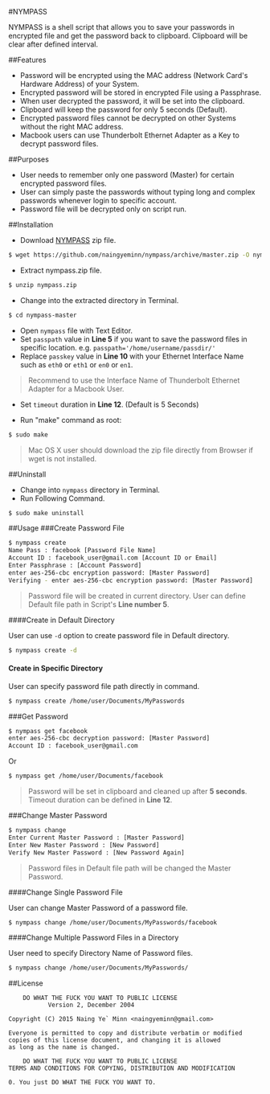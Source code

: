 #NYMPASS

NYMPASS is a shell script that allows you to save your passwords in encrypted file and get the password back to clipboard. Clipboard will be clear after defined interval.

##Features
* Password will be encrypted using the MAC address (Network Card's Hardware Address) of your System.
* Encrypted password will be stored in encrypted File using a Passphrase.
* When user decrypted the password, it will be set into the clipboard.
* Clipboard will keep the password for only 5 seconds (Default).
* Encrypted password files cannot be decrypted on other Systems without the right MAC address.
* Macbook users can use Thunderbolt Ethernet Adapter as a Key to decrypt password files.

##Purposes
* User needs to remember only one password (Master) for certain encrypted password files.
* User can simply paste the passwords without typing long and complex passwords whenever login to specific account.
* Password file will be decrypted only on script run.

##Installation

* Download [NYMPASS](https://github.com/naingyeminn/nympass/archive/master.zip) zip file.

```sh
$ wget https://github.com/naingyeminn/nympass/archive/master.zip -O nympass.zip
```

* Extract nympass.zip file.

```sh
$ unzip nympass.zip
```

* Change into the extracted directory in Terminal.

```sh
$ cd nympass-master
```

* Open `nympass` file with Text Editor.
* Set `passpath` value in **Line 5** if you want to save the password files in specific location. e.g. `passpath='/home/username/passdir/'`
* Replace `passkey` value in **Line 10** with your Ethernet Interface Name such as `eth0` or `eth1` or `en0` or `en1`.

> Recommend to use the Interface Name of Thunderbolt Ethernet Adapter for a Macbook User.

* Set `timeout` duration in **Line 12**. (Default is 5 Seconds)

* Run "make" command as root:

```sh
$ sudo make
```

> Mac OS X user should download the zip file directly from Browser if wget is not installed.

##Uninstall

* Change into `nympass` directory in Terminal.
* Run Following Command.

```sh
$ sudo make uninstall
```

##Usage
###Create Password File

```sh
$ nympass create
Name Pass : facebook [Password File Name]
Account ID : facebook_user@gmail.com [Account ID or Email]
Enter Passphrase : [Account Password]
enter aes-256-cbc encryption password: [Master Password]
Verifying - enter aes-256-cbc encryption password: [Master Password]
```

> Password file will be created in current directory. User can define Default file path in Script's **Line number 5**. 

####Create in Default Directory

User can use `-d` option to create password file in Default directory. 

```sh
$ nympass create -d
```

#### Create in Specific Directory

User can specify password file path directly in command.

```sh
$ nympass create /home/user/Documents/MyPasswords
```

###Get Password

```sh
$ nympass get facebook
enter aes-256-cbc decryption password: [Master Password]
Account ID : facebook_user@gmail.com
```

Or

```sh
$ nympass get /home/user/Documents/facebook
```

> Password will be set in clipboard and cleaned up after **5 seconds**. Timeout duration can be defined in **Line 12**.

###Change Master Password

```sh
$ nympass change
Enter Current Master Password : [Master Password]
Enter New Master Password : [New Password]
Verify New Master Password : [New Password Again]
```

> Password files in Default file path will be changed the Master Password.

####Change Single Password File

User can change Master Password of a password file.

```sh
$ nympass change /home/user/Documents/MyPasswords/facebook
```

####Change Multiple Password Files in a Directory

User need to specify Directory Name of Password files.

```sh
$ nympass change /home/user/Documents/MyPasswords/
```


##License

		DO WHAT THE FUCK YOU WANT TO PUBLIC LICENSE
			   Version 2, December 2004

	Copyright (C) 2015 Naing Ye` Minn <naingyeminn@gmail.com>

	Everyone is permitted to copy and distribute verbatim or modified 
	copies of this license document, and changing it is allowed 
	as long as the name is changed.

		DO WHAT THE FUCK YOU WANT TO PUBLIC LICENSE
	TERMS AND CONDITIONS FOR COPYING, DISTRIBUTION AND MODIFICATION

	0. You just DO WHAT THE FUCK YOU WANT TO.
